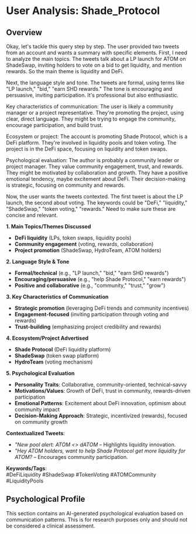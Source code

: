 # User Analysis: Shade_Protocol

## Overview

<think>
Okay, let's tackle this query step by step. The user provided two tweets from an account and wants a summary with specific elements. First, I need to analyze the main topics. The tweets talk about a LP launch for ATOM on ShadeSwap, inviting holders to vote on a bid to get liquidity, and mention rewards. So the main theme is liquidity and DeFi.

Next, the language style and tone. The tweets are formal, using terms like "LP launch," "bid," "earn SHD rewards." The tone is encouraging and persuasive, inviting participation. It's professional but also enthusiastic.

Key characteristics of communication: The user is likely a community manager or a project representative. They're promoting the project, using clear, direct language. They might be trying to engage the community, encourage participation, and build trust.

Ecosystem or project: The account is promoting Shade Protocol, which is a DeFi platform. They're involved in liquidity pools and token voting. The project is in the DeFi space, focusing on liquidity and token swaps.

Psychological evaluation: The author is probably a community leader or project manager. They value community engagement, trust, and rewards. They might be motivated by collaboration and growth. They have a positive emotional tendency, maybe excitement about DeFi. Their decision-making is strategic, focusing on community and rewards.

Now, the user wants the tweets contexted. The first tweet is about the LP launch, the second about voting. The keywords could be "DeFi," "liquidity," "ShadeSwap," "token voting," "rewards." Need to make sure these are concise and relevant.
</think>

**1. Main Topics/Themes Discussed**  
- **DeFi liquidity** (LPs, token swaps, liquidity pools)  
- **Community engagement** (voting, rewards, collaboration)  
- **Project promotion** (ShadeSwap, HydroTeam, ATOM holders)  

**2. Language Style & Tone**  
- **Formal/technical** (e.g., "LP launch," "bid," "earn SHD rewards")  
- **Encouraging/persuasive** (e.g., "help Shade Protocol," "earn rewards")  
- **Positive and collaborative** (e.g., "community," "trust," "grow")  

**3. Key Characteristics of Communication**  
- **Strategic promotion** (leveraging DeFi trends and community incentives)  
- **Engagement-focused** (inviting participation through voting and rewards)  
- **Trust-building** (emphasizing project credibility and rewards)  

**4. Ecosystem/Project Advertised**  
- **Shade Protocol** (DeFi liquidity platform)  
- **ShadeSwap** (token swap platform)  
- **HydroTeam** (voting mechanism)  

**5. Psychological Evaluation**  
- **Personality Traits**: Collaborative, community-oriented, technical-savvy  
- **Motivations/Values**: Growth of DeFi, trust in community, rewards-driven participation  
- **Emotional Patterns**: Excitement about DeFi innovation, optimism about community impact  
- **Decision-Making Approach**: Strategic, incentivized (rewards), focused on community growth  

**Contextualized Tweets**:  
- *"New pool alert: ATOM &lt;&gt; dATOM* – Highlights liquidity innovation.  
- *"Hey ATOM holders, want to help Shade Protocol get more liquidity for ATOM?* – Encourages community participation.  

**Keywords/Tags**:  
#DeFiLiquidity #ShadeSwap #TokenVoting #ATOMCommunity #LiquidityPools

## Psychological Profile

This section contains an AI-generated psychological evaluation based on communication patterns. This is for research purposes only and should not be considered a clinical assessment.